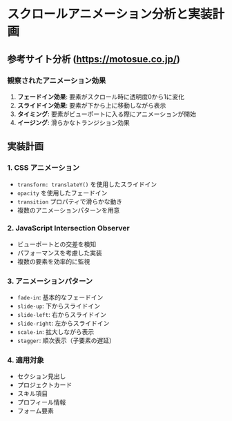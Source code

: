 # スクロールアニメーション分析と実装計画

## 参考サイト分析 (https://motosue.co.jp/)

### 観察されたアニメーション効果
1. **フェードイン効果**: 要素がスクロール時に透明度0から1に変化
2. **スライドイン効果**: 要素が下から上に移動しながら表示
3. **タイミング**: 要素がビューポートに入る際にアニメーションが開始
4. **イージング**: 滑らかなトランジション効果

## 実装計画

### 1. CSS アニメーション
- `transform: translateY()` を使用したスライドイン
- `opacity` を使用したフェードイン
- `transition` プロパティで滑らかな動き
- 複数のアニメーションパターンを用意

### 2. JavaScript Intersection Observer
- ビューポートとの交差を検知
- パフォーマンスを考慮した実装
- 複数の要素を効率的に監視

### 3. アニメーションパターン
- `fade-in`: 基本的なフェードイン
- `slide-up`: 下からスライドイン
- `slide-left`: 右からスライドイン
- `slide-right`: 左からスライドイン
- `scale-in`: 拡大しながら表示
- `stagger`: 順次表示（子要素の遅延）

### 4. 適用対象
- セクション見出し
- プロジェクトカード
- スキル項目
- プロフィール情報
- フォーム要素
